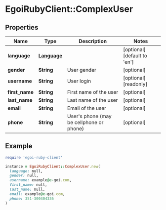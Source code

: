 # EgoiRubyClient::ComplexUser

## Properties

| Name | Type | Description | Notes |
| ---- | ---- | ----------- | ----- |
| **language** | [**Language**](Language.md) |  | [optional][default to &#39;en&#39;] |
| **gender** | **String** | User gender | [optional] |
| **username** | **String** | User login | [optional][readonly] |
| **first_name** | **String** | First name of the user | [optional] |
| **last_name** | **String** | Last name of the user | [optional] |
| **email** | **String** | Email of the user | [optional] |
| **phone** | **String** | User&#39;s phone (may be cellphone or phone) | [optional] |

## Example

```ruby
require 'egoi-ruby-client'

instance = EgoiRubyClient::ComplexUser.new(
  language: null,
  gender: null,
  username: example@e-goi.com,
  first_name: null,
  last_name: null,
  email: example@e-goi.com,
  phone: 351-300404336
)
```

